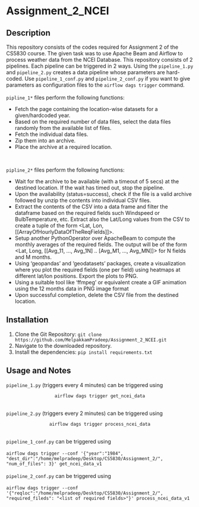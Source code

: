 # Assignment_2_NCEI

## Description
This repository consists of the codes required for Assignment 2 of the CS5830 course. The given task was to use Apache Beam and Airflow to process weather data from the NCEI Database. This repository consists of 2 pipelines. Each pipeline can be triggered in 2 ways. Using the `pipeline_1.py` and `pipeline_2.py` creates a data pipeline whose parameters are hard-coded. Use `pipeline_1_conf.py` and `pipeline_2_conf.py` if you want to give parameters as configuration files to the `airflow dags trigger` command.<br/><br/>
`pipline_1*` files perform the following functions:
* Fetch the page containing the location-wise datasets for a given/hardcoded year.
* Based on the required number of data files, select the data files randomly from the available
list of files.
* Fetch the individual data files.
* Zip them into an archive.
*  Place the archive at a required location. <br/>
<br/>

`pipline_2*` files perform the following functions:
* Wait for the archive to be available (with a timeout of 5 secs) at the destined location. If
the wait has timed out, stop the pipeline.
* Upon the availability (status=success), check if the file is a valid archive followed by unzip
the contents into individual CSV files.
* Extract the contents of the CSV into a data frame and filter the dataframe based on the
required fields such Windspeed or BulbTemperature, etc. Extract also the Lat/Long values
from the CSV to create a tuple of the form <Lat, Lon, [[ArrayOfHourlyDataOfTheReqFields]]>.
* Setup another PythonOperator over ApacheBeam to compute the monthly averages of the
required fields. The output will be of the form <Lat, Long, [[Avg_11, ..., Avg_1N] .. [Avg_M1, ...,
Avg_MN]]> for N fields and M months.
* Using ‘geopandas’ and ‘geodatasets’ packages, create a visualization where you plot the
required fields (one per field) using heatmaps at different lat/lon positions. Export the plots
to PNG. 
* Using a suitable tool like ‘ffmpeg’ or equivalent create a GIF animation using the 12 months
data in PNG image format 
* Upon successful completion, delete the CSV file from the destined location.

## Installation
1. Clone the Git Repository: `git clone https://github.com/MelpakkamPradeep/Assignment_2_NCEI.git`
2. Navigate to the downloaded repository.
3. Install the dependencies: `pip install requirements.txt `

## Usage and Notes
`pipeline_1.py` (triggers every 4 minutes) can be triggered using <br/>
                    <p align="center">`airflow dags trigger get_ncei_data`</p></br>
`pipeline_2.py` (triggers every 2 minutes) can be triggered using <br/>
                    <p align="center">`airflow dags trigger process_ncei_data`</p></br>
`pipeline_1_conf.py` can be triggered using <br/><br/>
                      `airflow dags trigger --conf '{"year":"1984", "dest_dir":"/home/melpradeep/Desktop/CS5830/Assignment_2/", "num_of_files": 3}' get_ncei_data_v1` <br/><br/>
`pipeline_2_conf.py` can be triggered using <br/><br/>
                      `airflow dags trigger --conf '{"reqloc":"/home/melpradeep/Desktop/CS5830/Assignment_2/", "required_fileds": "<list of required fields>"}' process_ncei_data_v1`




















 
